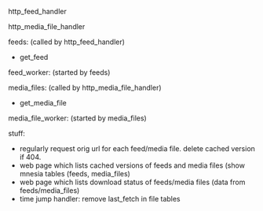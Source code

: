 
http_feed_handler

http_media_file_handler

feeds: (called by http_feed_handler)
 - get_feed

feed_worker: (started by feeds)

media_files: (called by http_media_file_handler)
 - get_media_file

media_file_worker: (started by media_files)


stuff:
 - regularly request orig url for each feed/media file. delete cached version if 404.
 - web page which lists cached versions of feeds and media files (show mnesia tables (feeds, media_files)
 - web page which lists download status of feeds/media files (data from feeds/media_files)
 - time jump handler: remove last_fetch in file tables
